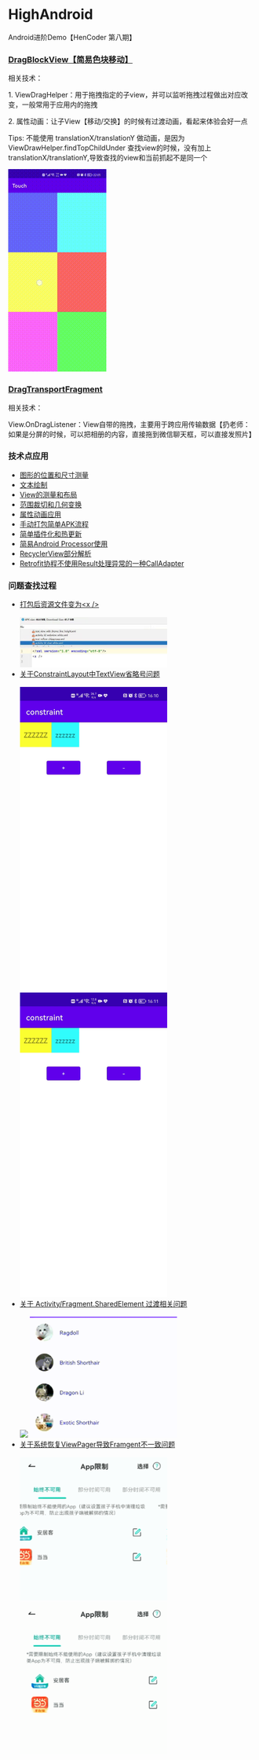 # HighAndroid
Android进阶Demo【HenCoder 第八期】

### [DragBlockView【简易色块移动】](touch/src/main/java/com/zxj/touch/drag/DragBlockView.kt)
相关技术：<p/>
    1. ViewDragHelper：用于拖拽指定的子view，并可以监听拖拽过程做出对应改变，一般常用于应用内的拖拽</p>
    2. 属性动画：让子View【移动/交换】的时候有过渡动画，看起来体验会好一点</p>

Tips: 不能使用 translationX/translationY 做动画，是因为 ViewDrawHelper.findTopChildUnder
查找view的时候，没有加上translationX/translationY,导致查找的view和当前抓起不是同一个

<img src='https://github.com/XJChou/HighAndroid/blob/master/touch/src/main/assets/DragHelper.gif'/>

### [DragTransportFragment](./touch/src/main/java/com/zxj/touch/drag/fragment/DragTransportFragment.kt)
相关技术：<p/>
    View.OnDragListener：View自带的拖拽，主要用于跨应用传输数据【扔老师：如果是分屏的时候，可以把相册的内容，直接拖到微信聊天框，可以直接发照片】

### 技术点应用
* [图形的位置和尺寸测量](path)
* [文本绘制](text)
* [View的测量和布局](customlayout)
* [范围裁切和几何变换](clipcamera)
* [属性动画应用](animation)
* [手动打包简单APK流程](buildapk)
* [简单插件化和热更新](component)
* [简易Android Processor使用](butterknife)
* [RecyclerView部分解析](source/RecyclerView)
* [Retrofit协程不使用Result处理异常的一种CallAdapter](source/retrofit)

### 问题查找过程
* [打包后资源文件变为\<x />](question/shrink)
    <div>
        <br/>
        <img width="300px" src='./question/shrink/resources/fixed_before.jpg' />
    </div>
* [关于ConstraintLayout中TextView省略号问题](constraint)
    <div>
        <br/>
        <img width="300px" src='https://github.com/XJChou/HighAndroid/blob/master/constraint/images/Constraint_validate.gif'/>
        <img width="300px" src='https://github.com/XJChou/HighAndroid/blob/master/constraint/images/Constraint_invalidate.gif'/>
    </div>
* [关于 Activity/Fragment.SharedElement 过渡相关问题](fragment)
    <div>
        <br/>
        <img width="300px" src='./fragment/images/Fragment_invalid_shared_element_resize.gif'/>
        <img width="300px" src='./fragment/images/Fragment_valid_shared_element resize.gif'/>
    </div>
* [关于系统恢复ViewPager导致Framgent不一致问题](question/recovery)
    <div>
        <br/>
        <img width="300px" src='./question/recovery/resources/success.gif'/>
        <img width="300px" src='./question/recovery/resources/error.gif'/>
    </div>